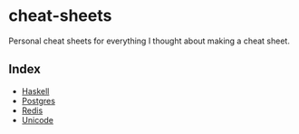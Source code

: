 # cheat-sheets
Personal cheat sheets for everything I thought about making a cheat sheet.

Index
-----

* [Haskell](sheets/haskell.md)
* [Postgres](sheets/postgres.md)
* [Redis](sheets/redis.md)
* [Unicode](sheets/unicode.md)
